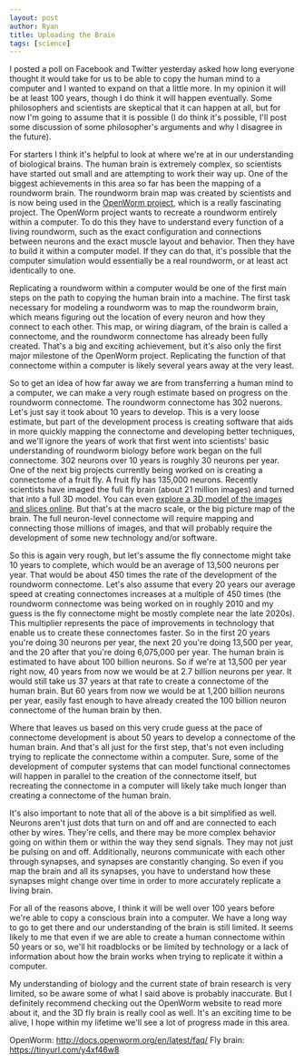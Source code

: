 ```yaml
---
layout: post
author: Ryan
title: Uploading the Brain
tags: [science]
---
```

I posted a poll on Facebook and Twitter yesterday asked how long everyone thought it would take for us to be able to copy the human mind to a computer and I wanted to expand on that a little more. In my opinion it will be at least 100 years, though I do think it will happen eventually. Some philosophers and scientists are skeptical that it can happen at all, but for now I'm going to assume that it is possible (I do think it's possible, I'll post some discussion of some philosopher's arguments and why I disagree in the future).

For starters I think it's helpful to look at where we're at in our understanding of biological brains. The human brain is extremely complex, so scientists have started out small and are attempting to work their way up. One of the biggest achievements in this area so far has been the mapping of a roundworm brain. The roundworm brain map was created by scientists and is now being used in the [OpenWorm project](http://docs.openworm.org/en/latest/faq/ "OpenWorm FAQ"), which is a really fascinating project. The OpenWorm project wants to recreate a roundworm entirely within a computer. To do this they have to understand every function of a living roundworm, such as the exact configuration and connections between neurons and the exact muscle layout and behavior. Then they have to build it within a computer model. If they can do that, it's possible that the computer simulation would essentially be a real roundworm, or at least act identically to one.

Replicating a roundworm within a computer would be one of the first main steps on the path to copying the human brain into a machine. The first task necessary for modeling a roundworm was to map the roundworm brain, which means figuring out the location of every neuron and how they connect to each other. This map, or wiring diagram, of the brain is called a connectome, and the roundworm connectome has already been fully created. That's a big and exciting achievement, but it's also only the first major milestone of the OpenWorm project. Replicating the function of that connectome within a computer is likely several years away at the very least.

So to get an idea of how far away we are from transferring a human mind to a computer, we can make a very rough estimate based on progress on the roundworm connectome. The roundworm connectome has 302 nuerons. Let's just say it took about 10 years to develop. This is a very loose estimate, but part of the development process is creating software that aids in more quickly mapping the connectome and developing better techniques, and we'll ignore the years of work that first went into scientists' basic understanding of roundworm biology before work began on the full connectome. 302 neurons over 10 years is roughly 30 neurons per year. One of the next big projects currently being worked on is creating a connectome of a fruit fly. A fruit fly has 135,000 neurons. Recently scientists have imaged the full fly brain (about 21 million images) and turned that into a full 3D model. You can even [explore a 3D model of the images and slices online](https://tinyurl.com/y4xf46w8 "Neuroglancer Fly Brain Model"). But that's at the macro scale, or the big picture map of the brain. The full neuron-level connectome will require mapping and connecting those millions of images, and that will probably require the development of some new technology and/or software.

So this is again very rough, but let's assume the fly connectome might take 10 years to complete, which would be an average of 13,500 neurons per year. That would be about 450 times the rate of the development of the roundworm connectome. Let's also assume that every 20 years our average speed at creating connectomes increases at a multiple of 450 times (the roundworm connectome was being worked on in roughly 2010 and my guess is the fly connectome might be mostly complete near the late 2020s). This multiplier represents the pace of improvements in technology that enable us to create these connectomes faster. So in the first 20 years you're doing 30 neurons per year, the next 20 you're doing 13,500 per year, and the 20 after that you're doing 6,075,000 per year. The human brain is estimated to have about 100 billion neurons. So if we're at 13,500 per year right now, 40 years from now we would be at 2.7 billion neurons per year. It would still take us 37 years at that rate to create a connectome of the human brain. But 60 years from now we would be at 1,200 billion neurons per year, easily fast enough to have already created the 100 billion neuron connectome of the human brain by then.

Where that leaves us based on this very crude guess at the pace of connectome development is about 50 years to develop a connectome of the human brain. And that's all just for the first step, that's not even including trying to replicate the connectome within a computer. Sure, some of the development of computer systems that can model functional connectomes will happen in parallel to the creation of the connectome itself, but recreating the connectome in a computer will likely take much longer than creating a connectome of the human brain.

It's also important to note that all of the above is a bit simplified as well. Neurons aren't just dots that turn on and off and are connected to each other by wires. They're cells, and there may be more complex behavior going on within them or within the way they send signals. They may not just be pulsing on and off. Additionally, neurons communicate with each other through synapses, and synapses are constantly changing. So even if you map the brain and all its synapses, you have to understand how these synapses might change over time in order to more accurately replicate a living brain.

For all of the reasons above, I think it will be well over 100 years before we're able to copy a conscious brain into a computer. We have a long way to go to get there and our understanding of the brain is still limited. It seems likely to me that even if we are able to create a human connectome within 50 years or so, we'll hit roadblocks or be limited by technology or a lack of information about how the brain works when trying to replicate it within a computer.

My understanding of biology and the current state of brain research is very limited, so be aware some of what I said above is probably inaccurate. But I definitely recommend checking out the OpenWorm website to read more about it, and the 3D fly brain is really cool as well. It's an exciting time to be alive, I hope within my lifetime we'll see a lot of progress made in this area.

OpenWorm: <http://docs.openworm.org/en/latest/faq/>
Fly brain: <https://tinyurl.com/y4xf46w8>
